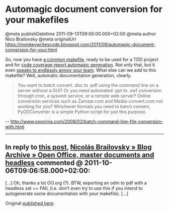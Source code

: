 # Automagic document conversion for your makefiles

@meta publishDatetime 2011-09-13T09:00:00.000+02:00
@meta author Nico Brailovsky
@meta originalUrl https://monkeywritescode.blogspot.com/2011/09/automagic-document-conversion-for-your.html

So, now you have [a common makefile](/blog_md/2011/0818_Makefiles.md), ready to be used for a TDD project and for [code coverage report automagic generation](/blog_md/2011/0830_AMakefileforcodecoveragereportwithC.md). Not only that, but it even [speaks to endlessly annoy your team](/blog_md/2011/0906_Atalkingmakefile.md). What else can we add to this makefile? Well, automatic documentation generation, clearly.

> You want to batch convert .doc to .pdf using the command line on a server without a GUI? Or you need automated .ppt to .swf conversion through cron, a sysvinit service, or a remote web server? Online conversion services such as Zamzar.com and Media-convert.com not working for you? Whichever formats you need to batch convert, PyODConverter is a simple Python script for just this purpose.

-- <http://www.oooninja.com/2008/02/batch-command-line-file-conversion-with.html>


---
## In reply to [this post](), [Nicolás Brailovsky » Blog Archive » Open Office, master documents and headless](/blog_md/2011/1006_OpenOfficemasterdocumentsandheadless.md) commented @ 2011-10-06T09:06:58.000+02:00:

[...] Oh, thanks a lot OO.org (?). BTW, exporting an odm to pdf with a headless set == FAIL (i.e. don’t even try to use this if you intend to autogenerate some documentation with your makefile). [...]

Original [published here](/blog_md/2011/0913_Automagicdocumentconversionforyourmakefiles.md).
